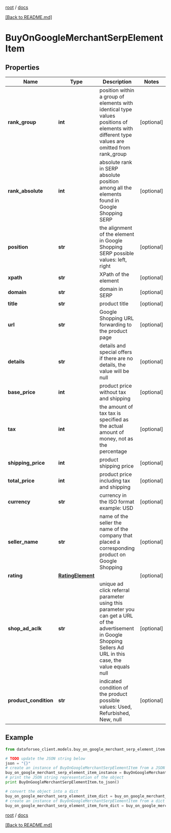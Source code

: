 [root](./../ "root") / [docs](./ "docs")

[[Back to README.md]](./../README.md "[Back to README.md]")

# BuyOnGoogleMerchantSerpElementItem

## Properties

Name | Type | Description | Notes
------------ | ------------- | ------------- | -------------
**rank_group** | **int** | position within a group of elements with identical type values positions of elements with different type values are omitted from rank_group | [optional]
**rank_absolute** | **int** | absolute rank in SERP absolute position among all the elements found in Google Shopping SERP | [optional]
**position** | **str** | the alignment of the element in Google Shopping SERP possible values: left, right | [optional]
**xpath** | **str** | XPath of the element | [optional]
**domain** | **str** | domain in SERP | [optional]
**title** | **str** | product title | [optional]
**url** | **str** | Google Shopping URL forwarding to the product page | [optional]
**details** | **str** | details and special offers if there are no details, the value will be null | [optional]
**base_price** | **int** | product price without tax and shipping | [optional]
**tax** | **int** | the amount of tax tax is specified as the actual amount of money, not as the percentage | [optional]
**shipping_price** | **int** | product shipping price | [optional]
**total_price** | **int** | product price including tax and shipping | [optional]
**currency** | **str** | currency in the ISO format example: USD | [optional]
**seller_name** | **str** | name of the seller the name of the company that placed a corresponding product on Google Shopping | [optional]
**rating** | [**RatingElement**](RatingElement.md) |  | [optional]
**shop_ad_aclk** | **str** | unique ad click referral parameter using this parameter you can get a URL of the advertisement in Google Shopping Sellers Ad URL in this case, the value equals null | [optional]
**product_condition** | **str** | indicated condition of the product possible values: Used, Refurbished, New, null | [optional]

## Example

```python
from dataforseo_client.models.buy_on_google_merchant_serp_element_item import BuyOnGoogleMerchantSerpElementItem

# TODO update the JSON string below
json = "{}"
# create an instance of BuyOnGoogleMerchantSerpElementItem from a JSON string
buy_on_google_merchant_serp_element_item_instance = BuyOnGoogleMerchantSerpElementItem.from_json(json)
# print the JSON string representation of the object
print BuyOnGoogleMerchantSerpElementItem.to_json()

# convert the object into a dict
buy_on_google_merchant_serp_element_item_dict = buy_on_google_merchant_serp_element_item_instance.to_dict()
# create an instance of BuyOnGoogleMerchantSerpElementItem from a dict
buy_on_google_merchant_serp_element_item_form_dict = buy_on_google_merchant_serp_element_item.from_dict(buy_on_google_merchant_serp_element_item_dict)
```

  

[root](./../ "root") / [docs](./ "docs")

[[Back to README.md]](./../README.md "[Back to README.md]")